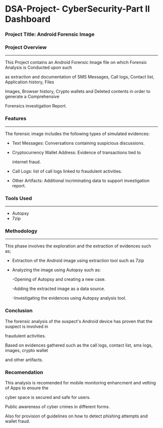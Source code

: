 # DSA-Project- CyberSecurity-Part II Dashboard

 ### Project Title: Android Forensic Image 

 ### Project Overview
 ---
 This Project contains an Android Forensic Image file on which Forensic Analysis  is Conducted upon such

 as extraction and documentation of SMS Messages, Call logs, Contact list, Application history, Files

 Images, Browser history, Crypto wallets and Deleted contents in order to generate a Comprehensive

 Forensics investigation Report.



 ### Features
 ---
 The forensic image includes the following types of simulated evidences:

 - Text Messages: Conversations containing suspicious discussions.

 - Cryptocurrency Wallet Address: Evidence of transactions tied to

   internet fraud.

- Call Logs: list of call logs linked to fraudulent activities.

- Other Artifacts: Additional incriminating data to support investigation report.


 ### Tools Used
 ---
- Autopsy
- 7zip
 


### Methodology
---
This phase involves the exploration and the extraction of evidences such as;

- Extraction of the Android image using extraction tool such as 7zip

- Analyzing the image using Autopsy such as:

  -Opening of Autopsy and creating a new case.

   -Adding the extracted image as a data source.

  -Investigating the evidences using Autopsy analysis tool.



  
 ### Conclusion

 The forensic analysis of the suspect's Android device has proven that the suspect is involved in 

 fraudulent activities.

 Based on evidences  gathered such as the call logs, contact list, sms logs, images, crypto wallet 

 and other artifacts.



  ### Recomendation
  This analysis is recomended for mobile monitoring enhancment and vetting of Apps to ensure the
  
  cyber space is secured and safe for users.

  Public awareness of cyber crimes in different forms.

  Also for provision of guidelines on how to detect phishing attempts and wallet fraud. 
 
  

